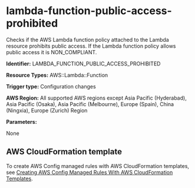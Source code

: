 # lambda\-function\-public\-access\-prohibited<a name="lambda-function-public-access-prohibited"></a>

Checks if the AWS Lambda function policy attached to the Lambda resource prohibits public access\. If the Lambda function policy allows public access it is NON\_COMPLIANT\.

**Identifier:** LAMBDA\_FUNCTION\_PUBLIC\_ACCESS\_PROHIBITED

**Resource Types:** AWS::Lambda::Function

**Trigger type:** Configuration changes

**AWS Region:** All supported AWS regions except Asia Pacific \(Hyderabad\), Asia Pacific \(Osaka\), Asia Pacific \(Melbourne\), Europe \(Spain\), China \(Ningxia\), Europe \(Zurich\) Region

**Parameters:**

None  

## AWS CloudFormation template<a name="w2aac12c33c15b9d375c17"></a>

To create AWS Config managed rules with AWS CloudFormation templates, see [Creating AWS Config Managed Rules With AWS CloudFormation Templates](aws-config-managed-rules-cloudformation-templates.md)\.